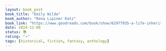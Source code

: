 ```yaml
---
layout: book_post
book_title: "Emily Wilde"
book_author: "Rena Lipiner Katz"
book_link: "https://www.goodreads.com/book/show/62977935-a-life-inherited"
date: 2024-12-08
status: 📚
rating: "⭐️"
tags: [historical, fiction, fantasy, anthology]
---
```

